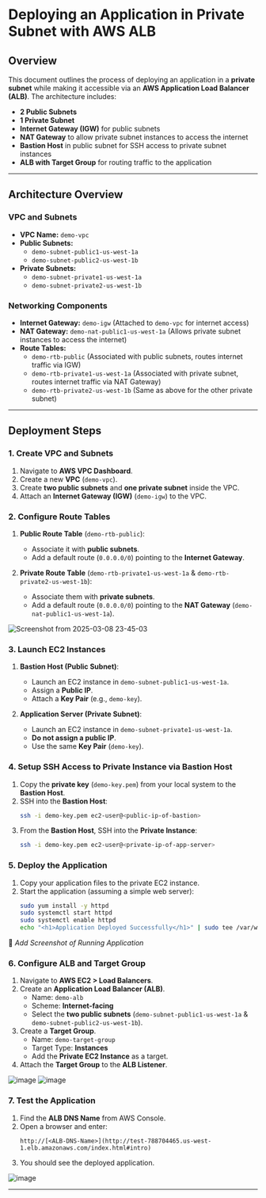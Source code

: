 # Deploying an Application in Private Subnet with AWS ALB

## Overview
This document outlines the process of deploying an application in a **private subnet** while making it accessible via an **AWS Application Load Balancer (ALB)**. The architecture includes:
- **2 Public Subnets**
- **1 Private Subnet**
- **Internet Gateway (IGW)** for public subnets
- **NAT Gateway** to allow private subnet instances to access the internet
- **Bastion Host** in public subnet for SSH access to private subnet instances
- **ALB with Target Group** for routing traffic to the application

---

## Architecture Overview

### VPC and Subnets
- **VPC Name:** `demo-vpc`
- **Public Subnets:**
  - `demo-subnet-public1-us-west-1a`
  - `demo-subnet-public2-us-west-1b`
- **Private Subnets:**
  - `demo-subnet-private1-us-west-1a`
  - `demo-subnet-private2-us-west-1b`

### Networking Components
- **Internet Gateway:** `demo-igw` (Attached to `demo-vpc` for internet access)
- **NAT Gateway:** `demo-nat-public1-us-west-1a` (Allows private subnet instances to access the internet)
- **Route Tables:**
  - `demo-rtb-public` (Associated with public subnets, routes internet traffic via IGW)
  - `demo-rtb-private1-us-west-1a` (Associated with private subnet, routes internet traffic via NAT Gateway)
  - `demo-rtb-private2-us-west-1b` (Same as above for the other private subnet)

---

## Deployment Steps

### 1. Create VPC and Subnets
1. Navigate to **AWS VPC Dashboard**.
2. Create a new **VPC** (`demo-vpc`).
3. Create **two public subnets** and **one private subnet** inside the VPC.
4. Attach an **Internet Gateway (IGW)** (`demo-igw`) to the VPC.


### 2. Configure Route Tables
1. **Public Route Table** (`demo-rtb-public`):
   - Associate it with **public subnets**.
   - Add a default route (`0.0.0.0/0`) pointing to the **Internet Gateway**.

2. **Private Route Table** (`demo-rtb-private1-us-west-1a` & `demo-rtb-private2-us-west-1b`):
   - Associate them with **private subnets**.
   - Add a default route (`0.0.0.0/0`) pointing to the **NAT Gateway** (`demo-nat-public1-us-west-1a`).

![Screenshot from 2025-03-08 23-45-03](https://github.com/user-attachments/assets/405021fe-2b01-4be1-92f8-1ffbedb34961)

### 3. Launch EC2 Instances
1. **Bastion Host (Public Subnet)**:
   - Launch an EC2 instance in `demo-subnet-public1-us-west-1a`.
   - Assign a **Public IP**.
   - Attach a **Key Pair** (e.g., `demo-key`).

2. **Application Server (Private Subnet)**:
   - Launch an EC2 instance in `demo-subnet-private1-us-west-1a`.
   - **Do not assign a public IP**.
   - Use the same **Key Pair** (`demo-key`).


### 4. Setup SSH Access to Private Instance via Bastion Host
1. Copy the **private key** (`demo-key.pem`) from your local system to the **Bastion Host**.
2. SSH into the **Bastion Host**:
   ```bash
   ssh -i demo-key.pem ec2-user@<public-ip-of-bastion>
   ```
3. From the **Bastion Host**, SSH into the **Private Instance**:
   ```bash
   ssh -i demo-key.pem ec2-user@<private-ip-of-app-server>
   ```


### 5. Deploy the Application
1. Copy your application files to the private EC2 instance.
2. Start the application (assuming a simple web server):
   ```bash
   sudo yum install -y httpd
   sudo systemctl start httpd
   sudo systemctl enable httpd
   echo "<h1>Application Deployed Successfully</h1>" | sudo tee /var/www/html/index.html
   ```

📌 *Add Screenshot of Running Application*

### 6. Configure ALB and Target Group
1. Navigate to **AWS EC2 > Load Balancers**.
2. Create an **Application Load Balancer (ALB)**.
   - Name: `demo-alb`
   - Scheme: **Internet-facing**
   - Select the **two public subnets** (`demo-subnet-public1-us-west-1a` & `demo-subnet-public2-us-west-1b`).
3. Create a **Target Group**.
   - Name: `demo-target-group`
   - Target Type: **Instances**
   - Add the **Private EC2 Instance** as a target.
4. Attach the **Target Group** to the **ALB Listener**.

![image](https://github.com/user-attachments/assets/eff0a7ca-a0a3-47d7-98a5-169d2708ee03)
![image](https://github.com/user-attachments/assets/37f7ce24-aa20-4e2d-9239-f61ad301702f)


### 7. Test the Application
1. Find the **ALB DNS Name** from AWS Console.
2. Open a browser and enter:
   ```
   http://[<ALB-DNS-Name>](http://test-788704465.us-west-1.elb.amazonaws.com/index.html#intro)
   ```
3. You should see the deployed application.

![image](https://github.com/user-attachments/assets/49dc4226-0b1a-41fa-a433-71ea10d2c880)

---

